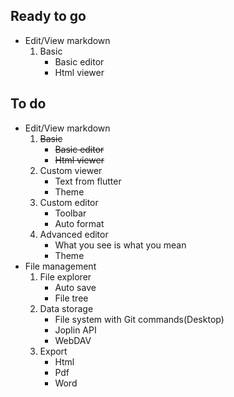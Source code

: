 ## Ready to go

- Edit/View markdown
    1. Basic
        - Basic editor
        - Html viewer

## To do

- Edit/View markdown
    1. ~~Basic~~
        - ~~Basic editor~~
        - ~~Html viewer~~
    2. Custom viewer
        - Text from flutter
        - Theme
    3. Custom editor
        - Toolbar
        - Auto format
    4. Advanced editor
        - What you see is what you mean
        - Theme
- File management
    1. File explorer
        - Auto save
        - File tree
    2. Data storage
        - File system with Git commands(Desktop)
        - Joplin API
        - WebDAV
    3. Export
        - Html
        - Pdf
        - Word
